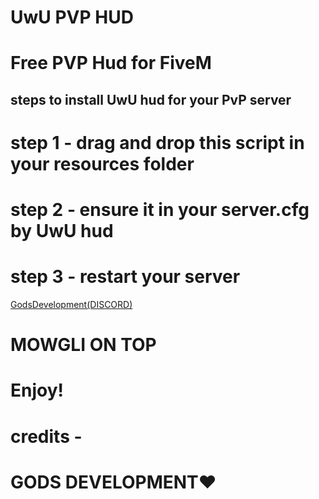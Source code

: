 # UwU PVP HUD

# Free PVP Hud for FiveM

## steps to install UwU hud for your PvP server
 
 # step 1 - drag and drop this script in your resources folder

 # step 2 - ensure it in your server.cfg by UwU hud
 
 # step 3 - restart your server 

<p><a href="https://discord.gg/V6PD44awSR">GodsDevelopment(DISCORD)</a></p>

# MOWGLI ON TOP

# Enjoy!

# credits -

# GODS DEVELOPMENT❤️